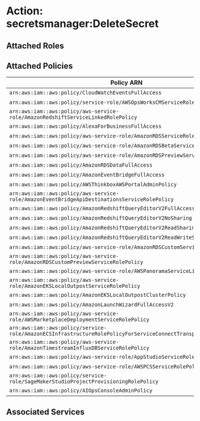 # Action: secretsmanager:DeleteSecret

## Attached Roles

## Attached Policies

| Policy ARN | Policy Name |
|------------|-------------|
| `arn:aws:iam::aws:policy/CloudWatchEventsFullAccess` | [CloudWatchEventsFullAccess](../policies.md#cloudwatcheventsfullaccess) |
| `arn:aws:iam::aws:policy/service-role/AWSOpsWorksCMServiceRole` | [AWSOpsWorksCMServiceRole](../policies.md#awsopsworkscmservicerole) |
| `arn:aws:iam::aws:policy/aws-service-role/AmazonRedshiftServiceLinkedRolePolicy` | [AmazonRedshiftServiceLinkedRolePolicy](../policies.md#amazonredshiftservicelinkedrolepolicy) |
| `arn:aws:iam::aws:policy/AlexaForBusinessFullAccess` | [AlexaForBusinessFullAccess](../policies.md#alexaforbusinessfullaccess) |
| `arn:aws:iam::aws:policy/aws-service-role/AmazonRDSServiceRolePolicy` | [AmazonRDSServiceRolePolicy](../policies.md#amazonrdsservicerolepolicy) |
| `arn:aws:iam::aws:policy/aws-service-role/AmazonRDSBetaServiceRolePolicy` | [AmazonRDSBetaServiceRolePolicy](../policies.md#amazonrdsbetaservicerolepolicy) |
| `arn:aws:iam::aws:policy/aws-service-role/AmazonRDSPreviewServiceRolePolicy` | [AmazonRDSPreviewServiceRolePolicy](../policies.md#amazonrdspreviewservicerolepolicy) |
| `arn:aws:iam::aws:policy/AmazonRDSDataFullAccess` | [AmazonRDSDataFullAccess](../policies.md#amazonrdsdatafullaccess) |
| `arn:aws:iam::aws:policy/AmazonEventBridgeFullAccess` | [AmazonEventBridgeFullAccess](../policies.md#amazoneventbridgefullaccess) |
| `arn:aws:iam::aws:policy/AWSThinkboxAWSPortalAdminPolicy` | [AWSThinkboxAWSPortalAdminPolicy](../policies.md#awsthinkboxawsportaladminpolicy) |
| `arn:aws:iam::aws:policy/aws-service-role/AmazonEventBridgeApiDestinationsServiceRolePolicy` | [AmazonEventBridgeApiDestinationsServiceRolePolicy](../policies.md#amazoneventbridgeapidestinationsservicerolepolicy) |
| `arn:aws:iam::aws:policy/AmazonRedshiftQueryEditorV2FullAccess` | [AmazonRedshiftQueryEditorV2FullAccess](../policies.md#amazonredshiftqueryeditorv2fullaccess) |
| `arn:aws:iam::aws:policy/AmazonRedshiftQueryEditorV2NoSharing` | [AmazonRedshiftQueryEditorV2NoSharing](../policies.md#amazonredshiftqueryeditorv2nosharing) |
| `arn:aws:iam::aws:policy/AmazonRedshiftQueryEditorV2ReadSharing` | [AmazonRedshiftQueryEditorV2ReadSharing](../policies.md#amazonredshiftqueryeditorv2readsharing) |
| `arn:aws:iam::aws:policy/AmazonRedshiftQueryEditorV2ReadWriteSharing` | [AmazonRedshiftQueryEditorV2ReadWriteSharing](../policies.md#amazonredshiftqueryeditorv2readwritesharing) |
| `arn:aws:iam::aws:policy/aws-service-role/AmazonRDSCustomServiceRolePolicy` | [AmazonRDSCustomServiceRolePolicy](../policies.md#amazonrdscustomservicerolepolicy) |
| `arn:aws:iam::aws:policy/aws-service-role/AmazonRDSCustomPreviewServiceRolePolicy` | [AmazonRDSCustomPreviewServiceRolePolicy](../policies.md#amazonrdscustompreviewservicerolepolicy) |
| `arn:aws:iam::aws:policy/aws-service-role/AWSPanoramaServiceLinkedRolePolicy` | [AWSPanoramaServiceLinkedRolePolicy](../policies.md#awspanoramaservicelinkedrolepolicy) |
| `arn:aws:iam::aws:policy/aws-service-role/AmazonEKSLocalOutpostServiceRolePolicy` | [AmazonEKSLocalOutpostServiceRolePolicy](../policies.md#amazonekslocaloutpostservicerolepolicy) |
| `arn:aws:iam::aws:policy/AmazonEKSLocalOutpostClusterPolicy` | [AmazonEKSLocalOutpostClusterPolicy](../policies.md#amazonekslocaloutpostclusterpolicy) |
| `arn:aws:iam::aws:policy/AmazonLaunchWizardFullAccessV2` | [AmazonLaunchWizardFullAccessV2](../policies.md#amazonlaunchwizardfullaccessv2) |
| `arn:aws:iam::aws:policy/aws-service-role/AWSMarketplaceDeploymentServiceRolePolicy` | [AWSMarketplaceDeploymentServiceRolePolicy](../policies.md#awsmarketplacedeploymentservicerolepolicy) |
| `arn:aws:iam::aws:policy/service-role/AmazonECSInfrastructureRolePolicyForServiceConnectTransportLayerSecurity` | [AmazonECSInfrastructureRolePolicyForServiceConnectTransportLayerSecurity](../policies.md#amazonecsinfrastructurerolepolicyforserviceconnecttransportlayersecurity) |
| `arn:aws:iam::aws:policy/aws-service-role/AmazonTimestreamInfluxDBServiceRolePolicy` | [AmazonTimestreamInfluxDBServiceRolePolicy](../policies.md#amazontimestreaminfluxdbservicerolepolicy) |
| `arn:aws:iam::aws:policy/aws-service-role/AppStudioServiceRolePolicy` | [AppStudioServiceRolePolicy](../policies.md#appstudioservicerolepolicy) |
| `arn:aws:iam::aws:policy/aws-service-role/AWSPCSServiceRolePolicy` | [AWSPCSServiceRolePolicy](../policies.md#awspcsservicerolepolicy) |
| `arn:aws:iam::aws:policy/service-role/SageMakerStudioProjectProvisioningRolePolicy` | [SageMakerStudioProjectProvisioningRolePolicy](../policies.md#sagemakerstudioprojectprovisioningrolepolicy) |
| `arn:aws:iam::aws:policy/AIOpsConsoleAdminPolicy` | [AIOpsConsoleAdminPolicy](../policies.md#aiopsconsoleadminpolicy) |

## Associated Services

